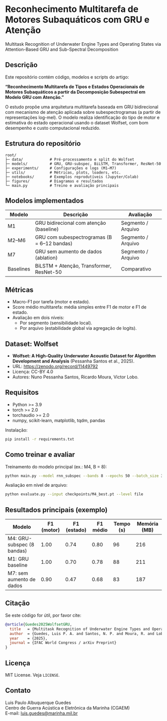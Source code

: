 # Reconhecimento Multitarefa de Motores Subaquáticos com GRU e Atenção
Multitask Recognition of Underwater Engine Types and Operating States via Attention-Based GRU and Sub-Spectral Decomposition

## Descrição
Este repositório contém código, modelos e scripts do artigo:

**“Reconhecimento Multitarefa de Tipos e Estados Operacionais de Motores Subaquáticos a partir da Decomposição Subespectral em Modelo GRU com Atenção.”**

O estudo propõe uma arquitetura multitarefa baseada em GRU bidirecional com mecanismo de atenção aplicada sobre subespectrogramas (a partir de representações log-mel). O modelo realiza identificação do tipo de motor e estimativa do estado operacional usando o dataset Wolfset, com bom desempenho e custo computacional reduzido.

## Estrutura do repositório
```
root/
├─ data/            # Pré-processamento e split do Wolfset
├─ models/          # GRU, GRU-subspec, BiLSTM, Transformer, ResNet-50
├─ experiments/     # Configurações e logs (M1–M7)
├─ utils/           # Métricas, plots, loaders, etc.
├─ notebooks/       # Exemplos reprodutíveis (Jupyter/Colab)
├─ figures/         # Diagramas e resultados
└─ main.py          # Treino e avaliação principais
```

## Modelos implementados
| Modelo | Descrição | Avaliação |
|-------|-----------|-----------|
| M1 | GRU bidirecional com atenção (baseline) | Segmento / Arquivo |
| M2–M6 | GRU com subespectrogramas (B = 6–12 bandas) | Segmento / Arquivo |
| M7 | GRU sem aumento de dados (ablation) | Segmento / Arquivo |
| Baselines | BiLSTM + Atenção, Transformer, ResNet-50 | Comparativo |

## Métricas
- Macro-F1 por tarefa (motor e estado).  
- Score médio multitarefa: média simples entre F1 de motor e F1 de estado.  
- Avaliação em dois níveis:
  - Por segmento (sensibilidade local).
  - Por arquivo (estabilidade global via agregação de logits).

## Dataset: Wolfset
- **Wolfset: A High-Quality Underwater Acoustic Dataset for Algorithm Development and Analysis** (Pessanha Santos et al., 2025).  
- URL: https://zenodo.org/record/11449792  
- Licença: CC-BY 4.0  
- Autores: Nuno Pessanha Santos, Ricardo Moura, Victor Lobo.

## Requisitos
- Python >= 3.9  
- torch >= 2.0  
- torchaudio >= 2.0  
- numpy, scikit-learn, matplotlib, tqdm, pandas

Instalação:
```bash
pip install -r requirements.txt
```

## Como treinar e avaliar
Treinamento do modelo principal (ex.: M4, B = 8):
```bash
python main.py --model rnn_subspec --bands 8 --epochs 50 --batch_size 32
```

Avaliação em nível de arquivo:
```bash
python evaluate.py --input checkpoints/M4_best.pt --level file
```

## Resultados principais (exemplo)
| Modelo | F1 (motor) | F1 (estado) | F1 médio | Tempo (s) | Memória (MB) |
|--------|------------|-------------|----------|-----------|--------------|
| M4: GRU-subspec (8 bandas) | 1.00 | 0.74 | 0.80 | 96 | 216 |
| M1: GRU baseline | 1.00 | 0.70 | 0.78 | 88 | 211 |
| M7: sem aumento de dados | 0.90 | 0.47 | 0.68 | 83 | 187 |

## Citação
Se este código for útil, por favor cite:
```bibtex
@article{Guedes2025WolfsetGRU,
  title   = {Multitask Recognition of Underwater Engine Types and Operating States via Attention-Based GRU and Sub-Spectral Decomposition},
  author  = {Guedes, Luis P. A. and Santos, N. P. and Moura, R. and Lobo, V.},
  year    = {2025},
  journal = {IFAC World Congress / arXiv Preprint}
}
```

## Licença
MIT License. Veja `LICENSE`.

## Contato
Luis Paulo Albuquerque Guedes  
Centro de Guerra Acústica e Eletrônica da Marinha (CGAEM)  
E-mail: luis.guedes@marinha.mil.br
